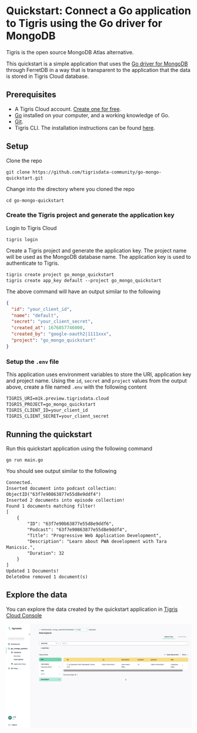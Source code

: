 # Quickstart: Connect a Go application to Tigris using the Go driver for MongoDB

Tigris is the open source MongoDB Atlas alternative.

This quickstart is a simple application that uses the [Go driver for MongoDB](https://github.com/mongodb/mongo-go-driver)
through FerretDB in a way that is transparent to the application that the
data is stored in Tigris Cloud database.

## Prerequisites

- A Tigris Cloud account. [Create one for free](https://console.preview.tigrisdata.cloud/signup).
- [Go](https://golang.org/) installed on your computer, and a working
  knowledge of Go.
- [Git](https://git-scm.com/downloads).
- Tigris CLI. The installation instructions can be found [here](https://www.tigrisdata.com/docs/sdkstools/cli/installation/).

## Setup

Clone the repo

```shell
git clone https://github.com/tigrisdata-community/go-mongo-quickstart.git
```

Change into the directory where you cloned the repo

```shell
cd go-mongo-quickstart
```

### Create the Tigris project and generate the application key

Login to Tigris Cloud

```shell
tigris login
```

Create a Tigris project and generate the application key. The project name
will be used as the MongoDB database name. The application key is used to
authenticate to Tigris.

```shell
tigris create project go_mongo_quickstart
tigris create app_key default --project go_mongo_quickstart
```

The above command will have an output similar to the following

```json
{
  "id": "your_client_id",
  "name": "default",
  "secret": "your_client_secret",
  "created_at": 1676857746000,
  "created_by": "google-oauth2|1111xxx",
  "project": "go_mongo_quickstart"
}
```

### Setup the `.env` file

This application uses environment variables to store the URI, application
key and project name. Using the `id`, `secret` and `project` values from the
output above, create a file named `.env` with the following content

```shell
TIGRIS_URI=m1k.preview.tigrisdata.cloud
TIGRIS_PROJECT=go_mongo_quickstart
TIGRIS_CLIENT_ID=your_client_id
TIGRIS_CLIENT_SECRET=your_client_secret
```

## Running the quickstart

Run this quickstart application using the following command

```shell
go run main.go
```

You should see output similar to the following

```text
Connected.
Inserted document into podcast collection: ObjectID("63f7e90863877e55d8e9ddf4")
Inserted 2 documents into episode collection!
Found 1 documents matching filter!
[
    {
        "ID": "63f7e90b63877e55d8e9ddf6",
        "Podcast": "63f7e90863877e55d8e9ddf4",
        "Title": "Progressive Web Application Development",
        "Description": "Learn about PWA development with Tara Manicsic.",
        "Duration": 32
    }
]
Updated 1 Documents!
DeleteOne removed 1 document(s)
```

## Explore the data

You can explore the data created by the quickstart application in
[Tigris Cloud Console](https://console.preview.tigrisdata.cloud/)

![Tigris Cloud Console screenshot](docs/assets/go_mongo_quickstart_wc.png)
